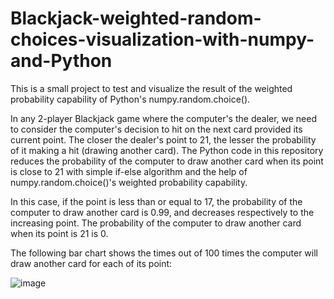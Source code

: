 # Blackjack-weighted-random-choices-visualization-with-numpy-and-Python
This is a small project to test and visualize the result of the weighted probability capability of Python's numpy.random.choice().

In any 2-player Blackjack game where the computer's the dealer, we need to consider the computer's decision to hit on the next card provided its current point. The closer the dealer's point to 21, the lesser the probability of it making a hit (drawing another card). The Python code in this repository reduces the probability of the computer to draw another card when its point is close to 21 with simple if-else algorithm and the help of numpy.random.choice()'s weighted probability capability.

In this case, if the point is less than or equal to 17, the probability of the computer to draw another card is 0.99, and decreases respectively to the increasing point. The probability of the computer to draw another card when its point is 21 is 0.

The following bar chart shows the times out of 100 times the computer will draw another card for each of its point:

![image](https://user-images.githubusercontent.com/65524471/153182591-048b0f62-2bdb-41b0-be2d-c45d44531881.png)

